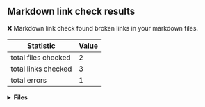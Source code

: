## Markdown link check results

:x: Markdown link check found broken links in your markdown files.

| Statistic | Value
| --- | --- |
| total files checked | 2
| total links checked | 3
| total errors | 1

<details>
<summary><strong>Files</strong></summary>

### .github/workflows/markdown-link-check-files/with-errors/with-errors.md

| Links checked | Errors
| --- | --- |
| 2 | 1 |

| Link | Status code
| --- | --- |
| file:///github/workspace/docs/some-file.md | 400
